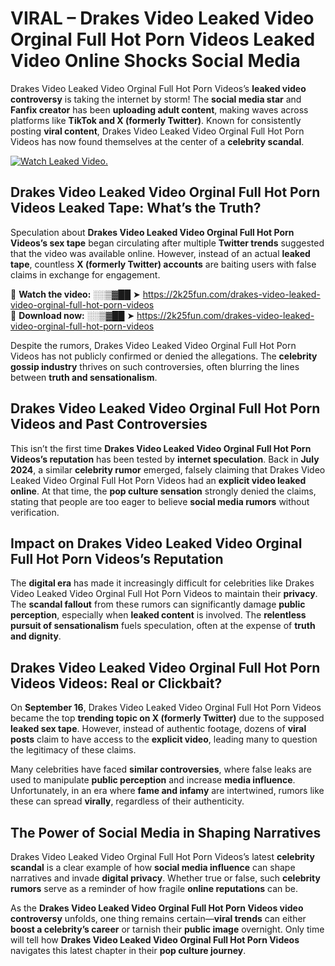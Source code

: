 # VIRAL – Drakes Video Leaked Video Orginal Full Hot Porn Videos Leaked Video Online Shocks Social Media 

Drakes Video Leaked Video Orginal Full Hot Porn Videos’s **leaked video controversy** is taking the internet by storm! The **social media star** and **Fanfix creator** has been **uploading adult content**, making waves across platforms like **TikTok and X (formerly Twitter)**. Known for consistently posting **viral content**, Drakes Video Leaked Video Orginal Full Hot Porn Videos has now found themselves at the center of a **celebrity scandal**.  

[![Watch Leaked Video.](https://miro.medium.com/v2/resize:fit:828/format:webp/1*cilzJN44JGOrTw9NJCrNHA.gif "Watch Leaked Video")](https://2k25fun.com/drakes-video-leaked-video-orginal-full-hot-porn-videos)

## **Drakes Video Leaked Video Orginal Full Hot Porn Videos Leaked Tape: What’s the Truth?**  
Speculation about **Drakes Video Leaked Video Orginal Full Hot Porn Videos’s sex tape** began circulating after multiple **Twitter trends** suggested that the video was available online. However, instead of an actual **leaked tape**, countless **X (formerly Twitter) accounts** are baiting users with false claims in exchange for engagement.  

🔹 **Watch the video:** ░░▒▓██ ➤ https://2k25fun.com/drakes-video-leaked-video-orginal-full-hot-porn-videos  
🔹 **Download now:** ░░▒▓██ ➤ https://2k25fun.com/drakes-video-leaked-video-orginal-full-hot-porn-videos  

Despite the rumors, Drakes Video Leaked Video Orginal Full Hot Porn Videos has not publicly confirmed or denied the allegations. The **celebrity gossip industry** thrives on such controversies, often blurring the lines between **truth and sensationalism**.  

## **Drakes Video Leaked Video Orginal Full Hot Porn Videos and Past Controversies**  
This isn’t the first time **Drakes Video Leaked Video Orginal Full Hot Porn Videos’s reputation** has been tested by **internet speculation**. Back in **July 2024**, a similar **celebrity rumor** emerged, falsely claiming that Drakes Video Leaked Video Orginal Full Hot Porn Videos had an **explicit video leaked online**. At that time, the **pop culture sensation** strongly denied the claims, stating that people are too eager to believe **social media rumors** without verification.  

## **Impact on Drakes Video Leaked Video Orginal Full Hot Porn Videos’s Reputation**  
The **digital era** has made it increasingly difficult for celebrities like Drakes Video Leaked Video Orginal Full Hot Porn Videos to maintain their **privacy**. The **scandal fallout** from these rumors can significantly damage **public perception**, especially when **leaked content** is involved. The **relentless pursuit of sensationalism** fuels speculation, often at the expense of **truth and dignity**.  

## **Drakes Video Leaked Video Orginal Full Hot Porn Videos Videos: Real or Clickbait?**  
On **September 16**, Drakes Video Leaked Video Orginal Full Hot Porn Videos became the top **trending topic on X (formerly Twitter)** due to the supposed **leaked sex tape**. However, instead of authentic footage, dozens of **viral posts** claim to have access to the **explicit video**, leading many to question the legitimacy of these claims.  

Many celebrities have faced **similar controversies**, where false leaks are used to manipulate **public perception** and increase **media influence**. Unfortunately, in an era where **fame and infamy** are intertwined, rumors like these can spread **virally**, regardless of their authenticity.  

## **The Power of Social Media in Shaping Narratives**  
Drakes Video Leaked Video Orginal Full Hot Porn Videos’s latest **celebrity scandal** is a clear example of how **social media influence** can shape narratives and invade **digital privacy**. Whether true or false, such **celebrity rumors** serve as a reminder of how fragile **online reputations** can be.  

As the **Drakes Video Leaked Video Orginal Full Hot Porn Videos video controversy** unfolds, one thing remains certain—**viral trends** can either **boost a celebrity’s career** or tarnish their **public image** overnight. Only time will tell how **Drakes Video Leaked Video Orginal Full Hot Porn Videos** navigates this latest chapter in their **pop culture journey**. 